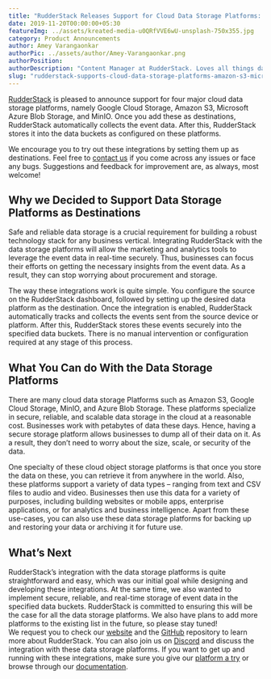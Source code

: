 ```yaml
---
title: "RudderStack Releases Support for Cloud Data Storage Platforms: Google Cloud Storage, Amazon S3, Azure Blob Storage, and MinIO"
date: 2019-11-20T00:00:00+05:30
featureImg: ../assets/kreated-media-u0QRfVVE6wU-unsplash-750x355.jpg
category: Product Announcements
author: Amey Varangaonkar
authorPic: ../assets/author/Amey-Varangaonkar.png
authorPosition: 
authorDescription: "Content Manager at RudderStack. Loves all things data. Manchester United, music, and sci-fi fan, among other things."
slug: "rudderstack-supports-cloud-data-storage-platforms-amazon-s3-microsoft-azure-blob-storage-minio"
---
```

[RudderStack](https://rudderstack.com) is pleased to announce support for four major cloud data storage platforms, namely Google Cloud Storage, Amazon S3, Microsoft Azure Blob Storage, and MinIO. Once you add these as destinations, RudderStack automatically collects the event data. After this, RudderStack stores it into the data buckets as configured on these platforms.

We encourage you to try out these integrations by setting them up as destinations. Feel free to [contact us](https://rudderstack.com/contact/) if you come across any issues or face any bugs. Suggestions and feedback for improvement are, as always, most welcome!  

**Why we Decided to Support Data Storage Platforms as Destinations**
--------------------------------------------------------------------

Safe and reliable data storage is a crucial requirement for building a robust technology stack for any business vertical. Integrating RudderStack with the data storage platforms will allow the marketing and analytics tools to leverage the event data in real-time securely. Thus, businesses can focus their efforts on getting the necessary insights from the event data. As a result, they can stop worrying about procurement and storage.

The way these integrations work is quite simple. You configure the source on the RudderStack dashboard, followed by setting up the desired data platform as the destination. Once the integration is enabled, RudderStack automatically tracks and collects the events sent from the source device or platform. After this, RudderStack stores these events securely into the specified data buckets. There is no manual intervention or configuration required at any stage of this process.  

**What You Can do With the Data Storage Platforms**
---------------------------------------------------

There are many cloud data storage Platforms such as Amazon S3, Google Cloud Storage, MinIO, and Azure Blob Storage. These platforms specialize in secure, reliable, and scalable data storage in the cloud at a reasonable cost. Businesses work with petabytes of data these days. Hence, having a secure storage platform allows businesses to dump all of their data on it. As a result, they don’t need to worry about the size, scale, or security of the data.

One specialty of these cloud object storage platforms is that once you store the data on these, you can retrieve it from anywhere in the world. Also, these platforms support a variety of data types – ranging from text and CSV files to audio and video. Businesses then use this data for a variety of purposes, including building websites or mobile apps, enterprise applications, or for analytics and business intelligence. Apart from these use-cases, you can also use these data storage platforms for backing up and restoring your data or archiving it for future use.   

**What’s Next**
---------------

RudderStack’s integration with the data storage platforms is quite straightforward and easy, which was our initial goal while designing and developing these integrations. At the same time, we also wanted to implement secure, reliable, and real-time storage of event data in the specified data buckets. RudderStack is committed to ensuring this will be the case for all the data storage platforms. We also have plans to add more platforms to the existing list in the future, so please stay tuned!  
We request you to check our [website](https://rudderstack.com/) and the [GitHub](https://github.com/rudderlabs/rudder-server) repository to learn more about RudderStack. You can also join us on [Discord](https://discordapp.com/invite/xNEdEGw) and discuss the integration with these data storage platforms. If you want to get up and running with these integrations, make sure you give our [platform a try](https://app.rudderlabs.com/signup) or browse through our [documentation](https://docs.rudderstack.com/destinations).